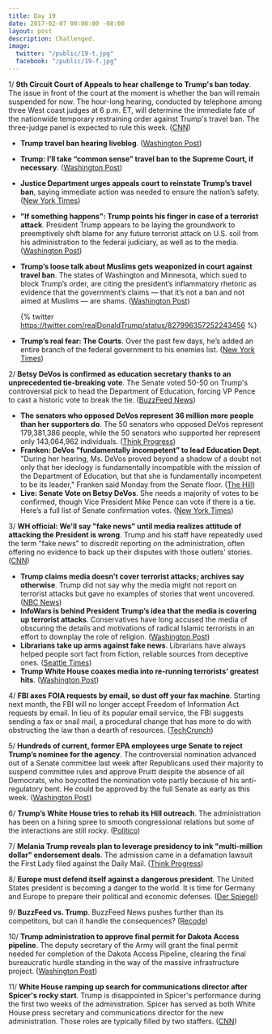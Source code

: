 ```yaml
---
title: Day 19
date: 2017-02-07 00:00:00 -08:00
layout: post
description: Challenged.
image:
  twitter: "/public/19-t.jpg"
  facebook: "/public/19-f.jpg"
---
```


1/ **9th Circuit Court of Appeals to hear challenge to Trump's ban today**. The issue in front of the court at the moment is whether the ban will remain suspended for now. The hour-long hearing, conducted by telephone among three West coast judges at 6 p.m. ET, will determine the immediate fate of the nationwide temporary restraining order against Trump's travel ban. The three-judge panel is expected to rule this week. ([CNN](http://www.cnn.com/2017/02/06/politics/9th-circuit-court-of-appeals-trump-travel-ban/))

* **Trump travel ban hearing liveblog**. ([Washington Post](https://www.washingtonpost.com/politics/2017/live-updates/trump-white-house/hearing-on-trump-travel-ban-updates-from-the-federal-appeals-court/))

* **Trump: I’ll take “common sense” travel ban to the Supreme Court, if necessary**. ([Washington Post](https://www.washingtonpost.com/news/post-politics/wp/2017/02/07/trump-ill-take-common-sense-travel-ban-to-the-supreme-court-if-necessary/))
* **Justice Department urges appeals court to reinstate Trump’s travel ban**, saying immediate action was needed to ensure the nation’s safety. ([New York Times](https://www.nytimes.com/2017/02/06/us/politics/trump-travel-ban-court.html))
* **"If something happens": Trump points his finger in case of a terrorist attack**. President Trump appears to be laying the groundwork to preemptively shift blame for any future terrorist attack on U.S. soil from his administration to the federal judiciary, as well as to the media. ([Washington Post](https://www.washingtonpost.com/politics/if-something-happens-trump-points-his-finger-in-case-of-a-terror-attack/2017/02/06/8e315b78-eca6-11e6-9662-6eedf1627882_story.html))
* **Trump’s loose talk about Muslims gets weaponized in court against travel ban**. The states of Washington and Minnesota, which sued to block Trump’s order, are citing the president’s inflammatory rhetoric as evidence that the government’s claims — that it’s not a ban and not aimed at Muslims — are shams. ([Washington Post](https://www.washingtonpost.com/news/morning-mix/wp/2017/02/07/words-matter-trumps-loose-talk-about-muslims-gets-weaponized-in-court-against-travel-ban/))

  {% twitter https://twitter.com/realDonaldTrump/status/827996357252243456 %}

* **Trump’s real fear: The Courts**. Over the past few days, he’s added an entire branch of the federal government to his enemies list. ([New York Times](https://www.nytimes.com/2017/02/06/opinion/president-trumps-real-fear-the-courts.html))

2/ **Betsy DeVos is confirmed as education secretary thanks to an unprecedented tie-breaking vote**. The Senate voted 50-50 on Trump's controversial pick to head the Department of Education, forcing VP Pence to cast a historic vote to break the tie. ([BuzzFeed News](https://www.buzzfeed.com/mollyhensleyclancy/betsy-devos-is-confirmed-as-education-secretary-thanks-to-an))

* **The senators who opposed DeVos represent 36 million more people than her supporters do**. The 50 senators who opposed DeVos represent 179,381,386 people, while the 50 senators who supported her represent only 143,064,962 individuals. ([Think Progress](https://thinkprogress.org/the-senators-who-opposed-devos-represent-36-million-more-people-than-her-supporters-do-4705655a2bc7#.528jbufjp))
* **Franken: DeVos "fundamentally incompetent” to lead Education Dept**. "During her hearing, Ms. DeVos proved beyond a shadow of a doubt not only that her ideology is fundamentally incompatible with the mission of the Department of Education, but that she is fundamentally incompetent to be its leader," Franken said Monday from the Senate floor. ([The Hill](http://thehill.com/blogs/floor-action/senate/318198-franken-devos-fundamentally-incompetent-to-lead-education-dept))
* **Live: Senate Vote on Betsy DeVos**. She needs a majority of votes to be confirmed, though Vice President Mike Pence can vote if there is a tie. Here’s a full list of Senate confirmation votes. ([New York Times](https://www.nytimes.com/interactive/2017/02/07/us/politics/betsy-devos-confirmation-vote.html))

3/ **WH official: We'll say "fake news" until media realizes attitude of attacking the President is wrong**. Trump and his staff have repeatedly used the term "fake news" to discredit reporting on the administration, often offering no evidence to back up their disputes with those outlets' stories. ([CNN](http://www.cnn.com/2017/02/07/politics/kfile-gorka-on-fake-news/index.html))

* **Trump claims media doesn’t cover terrorist attacks; archives say otherwise**.  Trump did not say why the media might not report on terrorist attacks but gave no examples of stories that went uncovered. ([NBC News](http://www.nbcnews.com/news/us-news/trump-claims-media-don-t-cover-terrorist-attacks-archives-say-n717651))
* **InfoWars is behind President Trump’s idea that the media is covering up terrorist attacks**. Conservatives have long accused the media of obscuring the details and motivations of radical Islamic terrorists in an effort to downplay the role of religion. ([Washington Post](https://www.washingtonpost.com/news/the-fix/wp/2017/02/06/trumps-suggestion-that-the-media-is-ignoring-terrorist-attacks-has-a-familiar-source-infowars/))
* **Librarians take up arms against fake news**. Librarians have always helped people sort fact from fiction, reliable sources from deceptive ones. ([Seattle Times](http://www.seattletimes.com/seattle-news/librarians-take-up-arms-against-fake-news/))
* **Trump White House coaxes media into re-running terrorists’ greatest hits**. ([Washington Post](https://www.washingtonpost.com/blogs/erik-wemple/wp/2017/02/07/trump-white-house-coaxes-media-into-re-running-terrorists-greatest-hits/))

4/ **FBI axes FOIA requests by email, so dust off your fax machine**. Starting next month, the FBI will no longer accept Freedom of Information Act requests by email. In lieu of its popular email service, the FBI suggests sending a fax or snail mail, a procedural change that has more to do with obstructing the law than a dearth of resources. ([TechCrunch](https://techcrunch.com/2017/02/06/fbi-foia-fax-march-2017/))

5/ **Hundreds of current, former EPA employees urge Senate to reject Trump’s nominee for the agency**. The controversial nomination advanced out of a Senate committee last week after Republicans used their majority to suspend committee rules and approve Pruitt despite the absence of all Democrats, who boycotted the nomination vote partly because of his anti-regulatory bent. He could be approved by the full Senate as early as this week. ([Washington Post](https://www.washingtonpost.com/news/energy-environment/wp/2017/02/06/hundreds-of-current-former-epa-employees-urge-senate-to-reject-trumps-nominee-for-the-agency/))

6/ **Trump’s White House tries to rehab its Hill outreach**. The administration has been on a hiring spree to smooth congressional relations but some of the interactions are still rocky. ([Politico](http://www.politico.com/story/2017/02/trump-white-house-congress-234717))

7/ **Melania Trump reveals plan to leverage presidency to ink "multi-million dollar" endorsement deals**. The admission came in a defamation lawsuit the First Lady filed against the Daily Mail. ([Think Progress](https://thinkprogress.org/melania-trump-reveals-plan-to-leverage-presidency-to-ink-multi-million-dollar-endorsement-deals-1999314fb8f1#.bdynjtydq))

8/ **Europe must defend itself against a dangerous president**. The United States president is becoming a danger to the world. It is time for Germany and Europe to prepare their political and economic defenses. ([Der Spiegel](http://www.spiegel.de/international/world/a-1133177-amp.html))

9/ **BuzzFeed vs. Trump**. BuzzFeed News pushes further than its competitors, but can it handle the consequences? ([Recode](https://www.recode.net/2017/2/7/14528666/buzzfeed-donald-trump-president-news-journalism-russia-putin))

10/ **Trump administration to approve final permit for Dakota Access pipeline**. The deputy secretary of the Army will grant the final permit needed for completion of the Dakota Access Pipeline, clearing the final bureaucratic hurdle standing in the way of the massive infrastructure project. ([Washington Post](https://www.washingtonpost.com/news/energy-environment/wp/2017/02/07/trump-administration-to-approve-final-permit-for-dakota-access-pipeline/))

11/ **White House ramping up search for communications director after Spicer's rocky start**. Trump is disappointed in Spicer's performance during the first two weeks of the administration.
Spicer has served as both White House press secretary and communications director for the new administration. Those roles are typically filled by two staffers. ([CNN](http://www.cnn.com/2017/02/07/politics/sean-spicer-white-house-communications/index.html))


